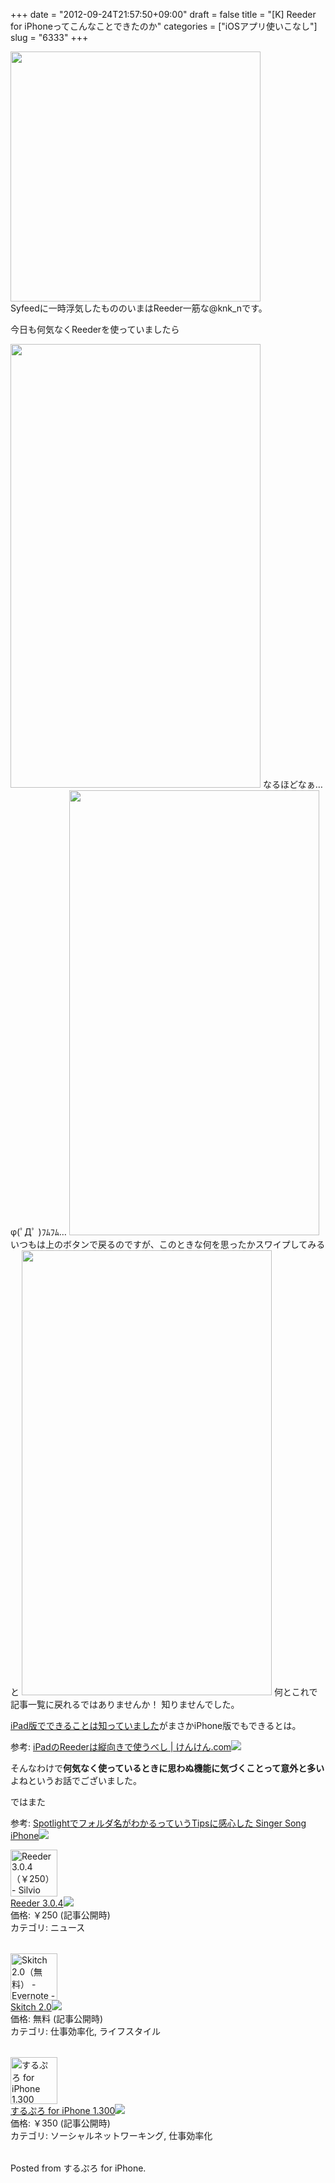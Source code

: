 +++
date = "2012-09-24T21:57:50+09:00"
draft = false
title = "[K] Reeder for iPhoneってこんなことできたのか"
categories = ["iOSアプリ使いこなし"]
slug = "6333"
+++

<div class="center"><img src="https://knk-n.com/images/2012/09/slooProImg_20120924215744.png" alt="" width="400" height="400" class="slooProImg" /></div>
Syfeedに一時浮気したもののいまはReeder一筋な@knk_nです。

今日も何気なくReederを使っていましたら

<!--more-->

<img alt="" src="https://knk-n.com/images/2012/09/slooProImg_20120924215749.png" width="400" height="710" class="slooProImg" />
なるほどなぁ… φ(ﾟДﾟ )ﾌﾑﾌﾑ…

<img alt="" src="https://knk-n.com/images/2012/09/slooProImg_20120924215748.png" width="400" height="712" class="slooProImg" />
いつもは上のボタンで戻るのですが、このときな何を思ったかスワイプしてみると

<img alt="" src="https://knk-n.com/images/2012/09/slooProImg_20120924215746.png" width="400" height="712" class="slooProImg" />
何とこれで記事一覧に戻れるではありませんか！
知りませんでした。

<a href="https://knk-n.com/2011/07/18/ipad-reeder/" target="_blank">iPad版でできることは知っていました</a>がまさかiPhone版でもできるとは。

<p>参考: <a href="https://knk-n.com/2011/07/18/ipad-reeder/" target="_blank">iPadのReederは縦向きで使うべし | けんけん.com</a><a href="http://b.hatena.ne.jp/entry/https://knk-n.com/2011/07/18/ipad-reeder/" target="_blank"><img border="0" src="http://b.hatena.ne.jp/entry/image/large/https://knk-n.com/2011/07/18/ipad-reeder/" /></a><br></p>

そんなわけで<strong>何気なく使っているときに思わぬ機能に気づくことって意外と多い</strong>よねというお話でございました。

ではまた

<p>参考: <a href="http://kuracyan.net/archives/16270" target="_blank">Spotlightでフォルダ名がわかるっていうTipsに感心した Singer Song iPhone</a><a href="http://b.hatena.ne.jp/entry/http://kuracyan.net/archives/16270" target="_blank"><img border="0" src="http://b.hatena.ne.jp/entry/image/large/http://kuracyan.net/archives/16270" /></a><br></p>

<table class="appstorehelper"><a href="http://click.linksynergy.com/fs-bin/stat?id=48HB7K3zmMg&offerid=94348&type=3&subid=0&tmpid=2192&RD_PARM1=http%253A%252F%252Fitunes.apple.com%252Fjp%252Fapp%252Freeder%252Fid325502379%253Fmt%253D8%2526uo%253D4%2526partnerId%253D30" target="new"><img class="appstorehelper_appicn" width="75" height="75" src="http://a3.mzstatic.com/us/r1000/095/Purple/v4/d5/4a/8f/d54a8f7d-fd6c-5e87-512c-3f2367c79709/mzm.bvkpybrb.175x175-75.png" alt="Reeder 3.0.4（￥250） - Silvio Rizzi - Silvio Rizzi"></a><div class="appstorehelper_text"><a href="http://click.linksynergy.com/fs-bin/stat?id=48HB7K3zmMg&offerid=94348&type=3&subid=0&tmpid=2192&RD_PARM1=http%253A%252F%252Fitunes.apple.com%252Fjp%252Fapp%252Freeder%252Fid325502379%253Fmt%253D8%2526uo%253D4%2526partnerId%253D30" target="new">Reeder 3.0.4</a><a href="http://click.linksynergy.com/fs-bin/stat?id=48HB7K3zmMg&offerid=94348&type=3&subid=0&tmpid=2192&RD_PARM1=http%253A%252F%252Fitunes.apple.com%252Fjp%252Fapp%252Freeder%252Fid325502379%253Fmt%253D8%2526uo%253D4%2526partnerId%253D30" target="itunes_store"><img class="appstorehelper_icn" src="http://ax.phobos.apple.com.edgesuite.net/ja_jp/images/web/linkmaker/badge_appstore-sm.gif" ></a><br>価格: ￥250 (記事公開時)<br>カテゴリ: ニュース<br></div></table>
<table class="appstorehelper"><a href="http://click.linksynergy.com/fs-bin/stat?id=48HB7K3zmMg&offerid=94348&type=3&subid=0&tmpid=2192&RD_PARM1=http%253A%252F%252Fitunes.apple.com%252Fjp%252Fapp%252Fskitch%252Fid490505997%253Fmt%253D8%2526uo%253D4%2526partnerId%253D30" target="new"><img class="appstorehelper_appicn" width="75" height="75" src="http://a2.mzstatic.com/us/r1000/074/Purple/v4/68/c1/f1/68c1f13b-ccdd-5ab6-40fe-de4d2e1ebc4f/mzl.grjdlnlh.175x175-75.png" alt="Skitch 2.0（無料） - Evernote - Evernote"></a><div class="appstorehelper_text"><a href="http://click.linksynergy.com/fs-bin/stat?id=48HB7K3zmMg&offerid=94348&type=3&subid=0&tmpid=2192&RD_PARM1=http%253A%252F%252Fitunes.apple.com%252Fjp%252Fapp%252Fskitch%252Fid490505997%253Fmt%253D8%2526uo%253D4%2526partnerId%253D30" target="new">Skitch 2.0</a><a href="http://click.linksynergy.com/fs-bin/stat?id=48HB7K3zmMg&offerid=94348&type=3&subid=0&tmpid=2192&RD_PARM1=http%253A%252F%252Fitunes.apple.com%252Fjp%252Fapp%252Fskitch%252Fid490505997%253Fmt%253D8%2526uo%253D4%2526partnerId%253D30" target="itunes_store"><img class="appstorehelper_icn" src="http://ax.phobos.apple.com.edgesuite.net/ja_jp/images/web/linkmaker/badge_appstore-sm.gif" ></a><br>価格: 無料 (記事公開時)<br>カテゴリ: 仕事効率化, ライフスタイル<br></div></table>


<table class="appstorehelper"><a href="http://click.linksynergy.com/fs-bin/stat?id=48HB7K3zmMg&offerid=94348&type=3&subid=0&tmpid=2192&RD_PARM1=http%253A%252F%252Fitunes.apple.com%252Fjp%252Fapp%252Fsurupuro-for-iphone%252Fid436676299%253Fmt%253D8%2526uo%253D4%2526partnerId%253D30" target="new"><img class="appstorehelper_appicn" width="75" height="75" src="http://a1.mzstatic.com/us/r1000/103/Purple/v4/22/ff/d4/22ffd4b1-e475-3d34-63fc-035575806582/mzl.xejvrijs.175x175-75.jpg" alt="するぷろ for iPhone 1.300（￥350） - Gachatech - isshin"></a><div class="appstorehelper_text"><a href="http://click.linksynergy.com/fs-bin/stat?id=48HB7K3zmMg&offerid=94348&type=3&subid=0&tmpid=2192&RD_PARM1=http%253A%252F%252Fitunes.apple.com%252Fjp%252Fapp%252Fsurupuro-for-iphone%252Fid436676299%253Fmt%253D8%2526uo%253D4%2526partnerId%253D30" target="new">するぷろ for iPhone 1.300</a><a href="http://click.linksynergy.com/fs-bin/stat?id=48HB7K3zmMg&offerid=94348&type=3&subid=0&tmpid=2192&RD_PARM1=http%253A%252F%252Fitunes.apple.com%252Fjp%252Fapp%252Fsurupuro-for-iphone%252Fid436676299%253Fmt%253D8%2526uo%253D4%2526partnerId%253D30" target="itunes_store"><img class="appstorehelper_icn" src="http://ax.phobos.apple.com.edgesuite.net/ja_jp/images/web/linkmaker/badge_appstore-sm.gif" ></a><br>価格: ￥350 (記事公開時)<br>カテゴリ: ソーシャルネットワーキング, 仕事効率化<br></div></table>  Posted from するぷろ for iPhone.
